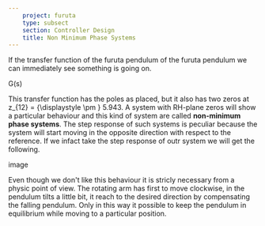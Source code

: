 ```yaml
---
    project: furuta
    type: subsect
    section: Controller Design
    title: Non Minimum Phase Systems
---
```


If the transfer function of the furuta pendulum of the furuta pendulum we can immediately see something is going on.

G(s)

This transfer function has the poles as placed, but it also has two zeros at z_{12} = {\displaystyle \pm } 5.943. A system with RH-plane zeros will show a particular behaviour and this kind of system are called **non-minimum phase systems**. The step response of such systems is peculiar because the system will start moving in the opposite direction with respect to the reference. If we infact take the step response of outr system we will get the following.

image

Even though we don't like this behaviour it is stricly necessary from a physic point of view. The rotating arm has first to move clockwise, in  the pendulum tilts a little bit, it reach to the desired direction by compensating the falling pendulum. Only in this way it possible to keep the pendulum in equilibrium while moving to a particular position. 




